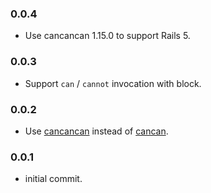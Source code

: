 ### 0.0.4

- Use cancancan 1.15.0 to support Rails 5.

### 0.0.3

- Support `can` / `cannot` invocation with block.

### 0.0.2

- Use [cancancan](https://github.com/CanCanCommunity/cancancan) instead of [cancan](https://github.com/ryanb/cancan).

### 0.0.1

- initial commit.
